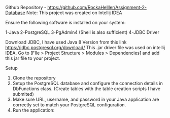 Github Repository - https://github.com/RockaHelller/Assignment-2-Database
Note: This project was created on Intellij IDEA

Ensure the following software is installed on your system:

1-Java
2-PostgreSQL
3-PgAdmin4 (Shell is also sufficient)
4-JDBC Driver

Download JDBC, I have used Java 8 Version from this link https://jdbc.postgresql.org/download/
This .jar driver file was used on intellij IDEA. Go to [FIle > Project Structure > Modules > Dependencies] and add this jar file to your project.

Setup

1. Clone the repository
2. Setup the PostgreSQL database and configure the connection details in DbFunctions class. (Create tables with the table creation scripts I have submited)
4. Make sure URL, username, and password in your Java application are correctly set to match your PostgreSQL configuration.
3. Run the application:

